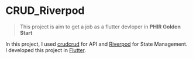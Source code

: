 # CRUD_Riverpod
>This project is aim to get a job as a flutter devloper in **PHIR Golden Start**

In this project, I used [crudcrud](https://crudcrud.com/) for API and [Riverpod](https://riverpod.dev) for State Management.
I developed this project in [Flutter](https://flutter.dev).